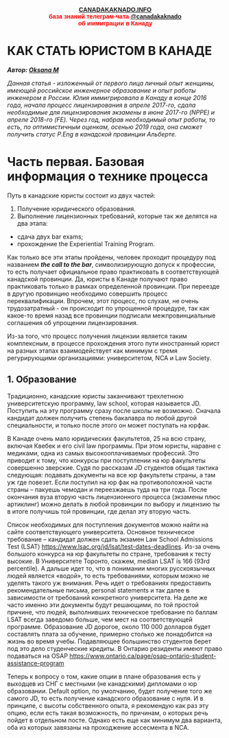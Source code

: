 
<p style="color:red; font-family:arial; font-weight:800; text-align:center; font-size:1em; "><a href="https://canadakaknado.info">CANADAKAKNADO.INFO</a><br>база знаний телеграм-чата <a href="https://t.me/canadakaknado">@canadakaknado</a><br>об иммиграции в Канаду</p>

# __КАК СТАТЬ ЮРИСТОМ В КАНАДЕ__

__*Автор: [Oksana M](https://t.me/@Oxana_M)*__

_Данная статья - изложенный от первого лица личный опыт женщины, имеющей российское инженерное образование и опыт работы инженером в России. Юлия иммигрировала в Канаду в конце 2016 года, начала процесс лицензирования в апреле 2017-го, сдала необходимые для лицензирования экзамены в июне 2017-го (NPPE) и апреле 2018-го (FE). Через год, набрав необходимый опыт работы, то есть, по оптимистичным оценкам, осенью 2019 года, она сможет получить статус P.Eng в канадской провинции Альберте._


# __Часть первая. Базовая информация о технике процесса__

Путь в канадские юристы состоит из двух частей: 

1. Получение юридического образования.
2. Выполнение лицензионных требований, которые так же делятся на два этапа: 
- сдача двух bar exams;
- прохождение the Experiential Training Program.
  
Как только все эти этапы пройдены, человек проходит процедуру под названием __*the call to the bar*__, символизирующую допуск к профессии, то есть получает официальное право практиковать в соответствующей канадской провинции. Да, юристы в Канаде получают право практиковать только в рамках определенной провинции. При переезде в другую провинцию необходимо совершить процесс переквалификации. Впрочем, этот процесс, по слухам, не очень трудозатратный - он происходит по упрощенной процедуре, так как какое-то время назад все провинции подписали межпровинциальные соглашения об упрощении лицензирования. 

Из-за того, что процесс получения лицензии является таким комплексным, в процессе прохождения этого пути иностранный юрист на разных этапах взаимодействует как минимум с тремя регурирующими организациями: университетом, NCA и Law Society.

## __1. Образование__

Традиционно, канадские юристы заканчивают трехлетнюю университетскую программу, law school, которая называется JD. Поступить на эту программу сразу после школы не возможно. Сначала кандидат должен получить степень бакалавра по любой другой специальности, и только после этого он может поступать на юрфак. 

В Канаде очень мало юридических факультетов, 25 на всю страну, включая Квебек и его civil law программы. При этом юристы, наравне с медиками, одна из самых высокооплачиваемых профессий. Это приводит к тому, что конкурсы при поступлении на юр факультеты совершенно зверские. Судя по рассказам JD студентов общая тактика следующая: подавать документы на все юр факультеты страны, а там уж где повезет. Если поступил на юр фак на противоположной части страны – пакуешь чемодан и переезжаешь туда на три года. После окончания вуза вторую часть лицензионного процесса (экзамены плюс артиклинг) можно делать в любой провинции по выбору и лицензию ты в итоге получишь той провинции, где делал эту вторую часть. 

Список необходимых для поступления документов можно найти на сайте соответствующего университета. Основное техническое требование – кандидат должен сдать экзамен Law School Admissions Test (LSAT) https://www.lsac.org/jd/lsat/test-dates-deadlines. Из-за очень большого конкурса на юр факультеты по стране, требования к тесту высокие. В Университете Торонто, скажем, median LSAT is 166 (93rd percentile). А дальше идет то, что в понимании многих русскоязычных людей является «водой», то есть требованиями, которым можно не уделять такого уж внимания. Речь идет о требованиях предоставить рекомендательные письма, personal statements и так далее в зависимости от требований конкретного университета. На деле же часто именно эти документы будут решающими, по той простой причине, что людей, выполнивших техническое требование по баллам LSAT всегда заведомо больше, чем мест на соответствующей программе.
Образование JD дорогое, около 110 000 долларов будет составлять плата за обучение, примерно столько же понадобится на жизнь во время учебы. Подавляющее большинство студентов берет под это дело студенческие кредиты. В Онтарио резиденты имеют право подаваться на OSAP https://www.ontario.ca/page/osap-ontario-student-assistance-program

Теперь к вопросу о том, какие опции в плане образования есть у выходцев из СНГ с местными (не канадскими) дипломами о юр образовании. 
Default option, по умолчанию, будет получение того же самого JD, то есть получение канадского образование с нуля. И в принципе, с высоты собственного опыта, я рекомендую как раз эту опцию, если есть такая возможность, по причинам, о которых речь пойдет в отдельном посте. Однако есть еще как минимум два варианта, оба из которых завязаны на проходжение ассесмента в NCA.
